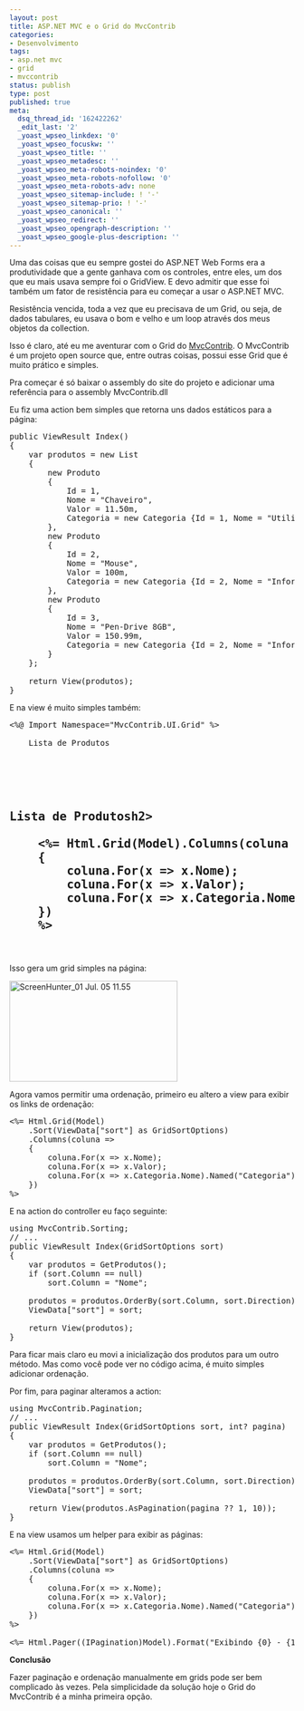 ```yaml
---
layout: post
title: ASP.NET MVC e o Grid do MvcContrib
categories:
- Desenvolvimento
tags:
- asp.net mvc
- grid
- mvccontrib
status: publish
type: post
published: true
meta:
  dsq_thread_id: '162422262'
  _edit_last: '2'
  _yoast_wpseo_linkdex: '0'
  _yoast_wpseo_focuskw: ''
  _yoast_wpseo_title: ''
  _yoast_wpseo_metadesc: ''
  _yoast_wpseo_meta-robots-noindex: '0'
  _yoast_wpseo_meta-robots-nofollow: '0'
  _yoast_wpseo_meta-robots-adv: none
  _yoast_wpseo_sitemap-include: ! '-'
  _yoast_wpseo_sitemap-prio: ! '-'
  _yoast_wpseo_canonical: ''
  _yoast_wpseo_redirect: ''
  _yoast_wpseo_opengraph-description: ''
  _yoast_wpseo_google-plus-description: ''
---
```

Uma das coisas que eu sempre gostei do ASP.NET Web Forms era a produtividade que a gente ganhava com os controles, entre eles, um dos que eu mais usava sempre foi o GridView. E devo admitir que esse foi também um fator de resistência para eu começar a usar o ASP.NET MVC.

Resistência vencida, toda a vez que eu precisava de um Grid, ou seja, de dados tabulares, eu usava o bom e velho e um loop através dos meus objetos da collection.

Isso é claro, até eu me aventurar com o Grid do <a href="http://mvccontrib.codeplex.com/" target="_blank">MvcContrib</a>. O MvcContrib é um projeto open source que, entre outras coisas, possui esse Grid que é muito prático e simples.

Pra começar é só baixar o assembly do site do projeto e adicionar uma referência para o assembly MvcContrib.dll

Eu fiz uma action bem simples que retorna uns dados estáticos para a página:
<pre class="brush: csharp;">public ViewResult Index()
{
	var produtos = new List
	{
		new Produto
		{
			Id = 1,
			Nome = "Chaveiro",
			Valor = 11.50m,
			Categoria = new Categoria {Id = 1, Nome = "Utilitários"}
		},
		new Produto
		{
			Id = 2,
			Nome = "Mouse",
			Valor = 100m,
			Categoria = new Categoria {Id = 2, Nome = "Informática"}
		},
		new Produto
		{
			Id = 3,
			Nome = "Pen-Drive 8GB",
			Valor = 150.99m,
			Categoria = new Categoria {Id = 2, Nome = "Informática"}
		}
	};

	return View(produtos);
}</pre>
E na view é muito simples também:
<pre class="brush: html;"><%@ Import Namespace="MvcContrib.UI.Grid" %>
<asp:Content ID="Content1" ContentPlaceHolderID="TitleContent" runat="server">
	Lista de Produtos
</asp:Content>

<asp:Content ID="Content2" ContentPlaceHolderID="MainContent" runat="server">

	<h2>Lista de Produtosh2>

	<%= Html.Grid(Model).Columns(coluna =>
	{
		coluna.For(x => x.Nome);
		coluna.For(x => x.Valor);
		coluna.For(x => x.Categoria.Nome);
	})
	%>

</asp:Content></pre>
Isso gera um grid simples na página:

<a href="http://templecoding.com/wp-content/uploads/2010/07/ScreenHunter_01_07_11.gif"><img style="display: inline; border-width: 0px;" title="ScreenHunter_01 Jul. 05 11.55" src="http://templecoding.com/wp-content/uploads/2010/07/ScreenHunter_01_07_11_thumb.gif" alt="ScreenHunter_01 Jul. 05 11.55" width="297" height="178" border="0" /></a>

Agora vamos permitir uma ordenação, primeiro eu altero a view para exibir os links de ordenação:
<pre class="brush: html;"><%= Html.Grid(Model)
	.Sort(ViewData["sort"] as GridSortOptions)
	.Columns(coluna =>
	{
		coluna.For(x => x.Nome);
		coluna.For(x => x.Valor);
		coluna.For(x => x.Categoria.Nome).Named("Categoria");
	})
%></pre>
E na action do controller eu faço seguinte:
<pre class="brush: csharp;">using MvcContrib.Sorting;
// ...
public ViewResult Index(GridSortOptions sort)
{
	var produtos = GetProdutos();
	if (sort.Column == null)
		sort.Column = "Nome";

	produtos = produtos.OrderBy(sort.Column, sort.Direction);
	ViewData["sort"] = sort;

	return View(produtos);
}</pre>
Para ficar mais claro eu movi a inicialização dos produtos para um outro método. Mas como você pode ver no código acima, é muito simples adicionar ordenação.

Por fim, para paginar alteramos a action:
<pre class="brush: csharp;">using MvcContrib.Pagination;
// ...
public ViewResult Index(GridSortOptions sort, int? pagina)
{
    var produtos = GetProdutos();
    if (sort.Column == null)
        sort.Column = "Nome";

    produtos = produtos.OrderBy(sort.Column, sort.Direction);
    ViewData["sort"] = sort;

    return View(produtos.AsPagination(pagina ?? 1, 10));
}</pre>
E na view usamos um helper para exibir as páginas:
<pre class="brush: html;"><%= Html.Grid(Model)
    .Sort(ViewData["sort"] as GridSortOptions)
    .Columns(coluna =>
    {
        coluna.For(x => x.Nome);
        coluna.For(x => x.Valor);
        coluna.For(x => x.Categoria.Nome).Named("Categoria");
    })
%>

<%= Html.Pager((IPagination)Model).Format("Exibindo {0} - {1} de {2}") %></pre>
<strong>Conclusão</strong>

Fazer paginação e ordenação manualmente em grids pode ser bem complicado às vezes. Pela simplicidade da solução hoje o Grid do MvcContrib é a minha primeira opção.
